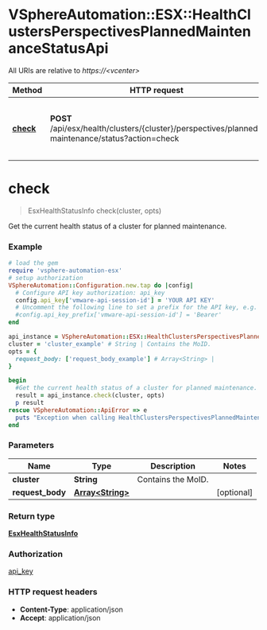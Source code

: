 # VSphereAutomation::ESX::HealthClustersPerspectivesPlannedMaintenanceStatusApi

All URIs are relative to *https://&lt;vcenter&gt;*

Method | HTTP request | Description
------------- | ------------- | -------------
[**check**](HealthClustersPerspectivesPlannedMaintenanceStatusApi.md#check) | **POST** /api/esx/health/clusters/{cluster}/perspectives/planned-maintenance/status?action&#x3D;check | Get the current health status of a cluster for planned maintenance.


# **check**
> EsxHealthStatusInfo check(cluster, opts)

Get the current health status of a cluster for planned maintenance.

### Example
```ruby
# load the gem
require 'vsphere-automation-esx'
# setup authorization
VSphereAutomation::Configuration.new.tap do |config|
  # Configure API key authorization: api_key
  config.api_key['vmware-api-session-id'] = 'YOUR API KEY'
  # Uncomment the following line to set a prefix for the API key, e.g. 'Bearer' (defaults to nil)
  #config.api_key_prefix['vmware-api-session-id'] = 'Bearer'
end

api_instance = VSphereAutomation::ESX::HealthClustersPerspectivesPlannedMaintenanceStatusApi.new
cluster = 'cluster_example' # String | Contains the MoID.
opts = {
  request_body: ['request_body_example'] # Array<String> | 
}

begin
  #Get the current health status of a cluster for planned maintenance.
  result = api_instance.check(cluster, opts)
  p result
rescue VSphereAutomation::ApiError => e
  puts "Exception when calling HealthClustersPerspectivesPlannedMaintenanceStatusApi->check: #{e}"
end
```

### Parameters

Name | Type | Description  | Notes
------------- | ------------- | ------------- | -------------
 **cluster** | **String**| Contains the MoID. | 
 **request_body** | [**Array&lt;String&gt;**](String.md)|  | [optional] 

### Return type

[**EsxHealthStatusInfo**](EsxHealthStatusInfo.md)

### Authorization

[api_key](../README.md#api_key)

### HTTP request headers

 - **Content-Type**: application/json
 - **Accept**: application/json



